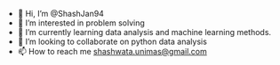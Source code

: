 - 👋 Hi, I’m @ShashJan94
- 👀 I’m interested in problem solving
- 🌱 I’m currently learning data analysis and machine learning methods.
- 💞️ I’m looking to collaborate on python data analysis
- 📫 How to reach me shashwata.unimas@gmail.com

<!---
ShashJan94/ShashJan94 is a ✨ special ✨ repository because its `README.md` (this file) appears on your GitHub profile.
You can click the Preview link to take a look at your changes.
--->
